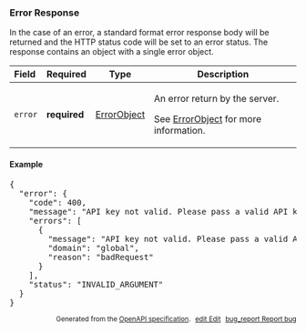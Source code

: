 <!--- This is a generated file, do not edit! -->
<!--- [START maps_http_schema_errorresponse] -->
<h3 class="schema-object" id="ErrorResponse">Error Response</h3>

In the case of an error, a standard format error response body will be returned and the HTTP status code will be set to an error status. The response contains an object with a single error object.

| Field   | Required     | Type                                      | Description                                                                                                                                          |
| :------ | ------------ | ----------------------------------------- | ---------------------------------------------------------------------------------------------------------------------------------------------------- |
| `error` | **required** | [ErrorObject](#ErrorObject "ErrorObject") | <div class="ref-property-description"><p>An error return by the server.</p><p>See <a href="#ErrorObject">ErrorObject</a> for more information.</div> |

<h4 class="schema-object-example" id="ErrorResponse-example">Example</h4>

<pre class="notranslate lang-json prettyprint">{
  "error": {
    "code": 400,
    "message": "API key not valid. Please pass a valid API key.",
    "errors": [
      {
        "message": "API key not valid. Please pass a valid API key.",
        "domain": "global",
        "reason": "badRequest"
      }
    ],
    "status": "INVALID_ARGUMENT"
  }
}</pre>

<p style="text-align: right; font-size: smaller;">Generated from the <a class="gc-analytics-event" data-category="GMP" data-label="openapi-github" href="https://github.com/googlemaps/openapi-specification" title="Google Maps Platform OpenAPI Specification" class="external">OpenAPI specification</a>.
<a class="gc-analytics-event" data-category="GMP" data-label="openapi-github" style="margin-left: 5px;" href="https://github.com/googlemaps/openapi-specification/blob/main/specification/schema" title="Edit on GitHub"><span class="material-icons">edit</span> Edit</a>
<a class="gc-analytics-event" data-category="GMP" data-label="openapi-github" style="margin-left: 5px;" href="https://github.com/googlemaps/openapi-specification/issues/new?assignees=&labels=type%3A+bug%2C+triage+me&template=bug_report.md&title=[schema] Bug - ErrorResponse" title="File bug for schema on GitHub"><span class="material-icons">bug_report</span> Report bug</a>
</p>

<!--- [END maps_http_schema_errorresponse] -->
